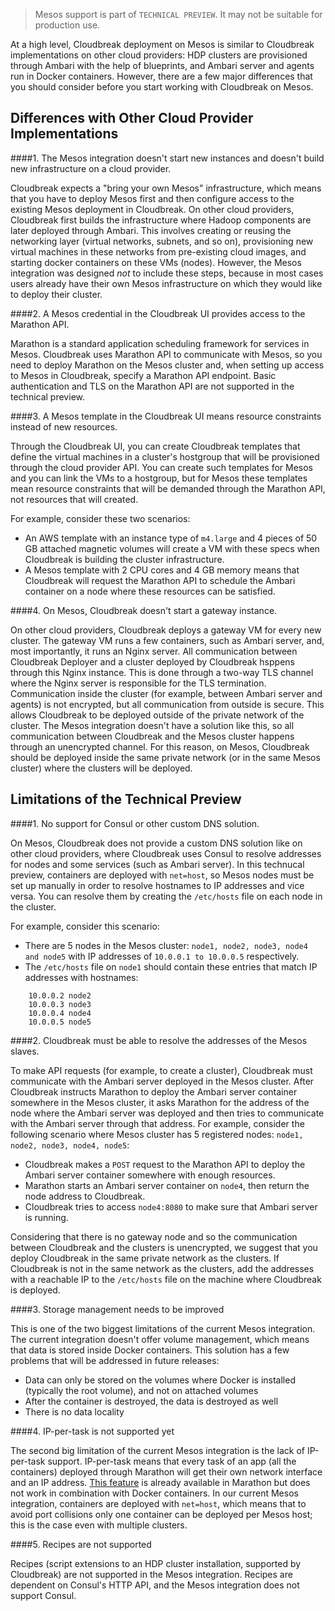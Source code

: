 > Mesos support is part of `TECHNICAL PREVIEW`. It may not be suitable for production use.

 At a high level, Cloudbreak deployment on Mesos is similar to Cloudbreak implementations on other cloud providers: HDP clusters are provisioned through Ambari with the help of blueprints, and Ambari server and agents run in Docker containers. However, there are a few major differences that you should consider before you start working with Cloudbreak on Mesos.

## Differences with Other Cloud Provider Implementations

####1. The Mesos integration doesn't start new instances and doesn't build new infrastructure on a cloud provider.

Cloudbreak expects a "bring your own Mesos" infrastructure, which means that you have to deploy Mesos first and then configure access to the existing Mesos deployment in Cloudbreak. On other cloud providers, Cloudbreak first builds the infrastructure where Hadoop components are later deployed through Ambari. This involves creating or reusing the networking layer (virtual networks, subnets, and so on), provisioning new virtual machines in these networks from pre-existing cloud images, and starting docker containers on these VMs (nodes). However, the Mesos integration was designed *not* to include these steps, because in most cases users already have their own Mesos infrastructure on which they would like to deploy their cluster. 

####2. A Mesos credential in the Cloudbreak UI provides access to the Marathon API.

Marathon is a standard application scheduling framework for services in Mesos. Cloudbreak uses Marathon API to communicate with Mesos, so you need to deploy Marathon on the Mesos cluster and, when setting up access to Mesos in Cloudbreak, specify a Marathon API endpoint. Basic authentication and TLS on the Marathon API are not supported in the technical preview.

####3. A Mesos template in the Cloudbreak UI means resource constraints instead of new resources.

Through the Cloudbreak UI, you can create Cloudbreak templates that define the virtual machines in a cluster's hostgroup that will be provisioned through the cloud provider API. You can create such templates for Mesos and you can link the VMs to a hostgroup, but for Mesos these templates mean resource constraints that will be demanded through the Marathon API, not resources that will created. 
  
For example, consider these two scenarios:  
- An AWS template with an instance type of `m4.large` and 4 pieces of 50 GB attached magnetic volumes will create a VM with these specs when Cloudbreak is building the cluster infrastructure.
- A Mesos template with 2 CPU cores and 4 GB memory means that Cloudbreak will request the Marathon API to schedule the Ambari container on a node where these resources can be satisfied.

####4. On Mesos, Cloudbreak doesn't start a gateway instance.

On other cloud providers, Cloudbreak deploys a gateway VM for every new cluster. The gateway VM runs a few containers, such as Ambari server, and, most importantly, it runs an Nginx server. All communication between Cloudbreak Deployer and a cluster deployed by Cloudbreak hsppens through this Nginx instance. This is done through a two-way TLS channel where the Nginx server is responsible for the TLS termination. Communication inside the cluster (for example, between Ambari server and agents) is not encrypted, but all communication from outside is secure. This allows Cloudbreak to be deployed outside of the private network of the cluster. The Mesos integration doesn't have a solution like this, so all communication between Cloudbreak and the Mesos cluster happens through an unencrypted channel. For this reason, on Mesos, Cloudbreak should be deployed inside the same private network (or in the same Mesos cluster) where the clusters will be deployed.

## Limitations of the Technical Preview 

####1. No support for Consul or other custom DNS solution.

On Mesos, Cloudbreak does not provide a custom DNS solution like on other cloud providers, where Cloudbreak uses Consul to resolve addresses for nodes and some services (such as Ambari server). In this technucal preview, containers are deployed with `net=host`, so Mesos nodes must be set up manually in order to resolve hostnames to IP addresses and vice versa. You can resolve them by creating the `/etc/hosts` file on each node in the cluster.
  
For example, consider this scenario:  
- There are 5 nodes in the Mesos cluster: `node1, node2, node3, node4 and node5` with IP addresses of `10.0.0.1 to 10.0.0.5` respectively.
- The `/etc/hosts` file on `node1` should contain these entries that match IP addresses with hostnames:

```
	10.0.0.2 node2
	10.0.0.3 node3
	10.0.0.4 node4
	10.0.0.5 node5
```

####2. Cloudbreak must be able to resolve the addresses of the Mesos slaves.

To make API requests (for example, to create a cluster), Cloudbreak must communicate with the Ambari server deployed in the Mesos cluster. After Cloudbreak instructs Marathon to deploy the Ambari server container somewhere in the Mesos cluster, it asks Marathon for the address of the node where the Ambari server was deployed and then tries to communicate with the Ambari server through that address. For example, consider the following scenario where Mesos cluster has 5 registered nodes: `node1, node2, node3, node4, node5`:

- Cloudbreak makes a `POST` request to the Marathon API to deploy the Ambari server container somewhere with enough resources.
- Marathon starts an Ambari server container on `node4`, then return the node address to Cloudbreak.
- Cloudbreak tries to access `node4:8080` to make sure that Ambari server is running.

Considering that there is no gateway node and so the communication between Cloudbreak and the clusters is unencrypted, we suggest that you deploy Cloudbreak in the same private network as the clusters. If Cloudbreak is not in the same network as the clusters, add the addresses with a reachable IP to the `/etc/hosts` file on the machine where Cloudbreak is deployed.

####3. Storage management needs to be improved

This is one of the two biggest limitations of the current Mesos integration. The current integration doesn't offer volume management, which means that data is stored inside Docker containers. This solution has a few problems that will be addressed in future releases:
  
- Data can only be stored on the volumes where Docker is installed (typically the root volume), and not on attached volumes
- After the container is destroyed, the data is destroyed as well
- There is no data locality

####4. IP-per-task is not supported yet

The second big limitation of the current Mesos integration is the lack of IP-per-task support. IP-per-task means that every task of an app (all the containers) deployed through Marathon will get their own network interface and an IP address. [This feature](https://mesosphere.github.io/marathon/docs/ip-per-task.html) is already available in Marathon but does not work in combination with Docker containers. In our current Mesos integration, containers are deployed with `net=host`, which means that to avoid port collisions only one container can be deployed per Mesos host; this is the case even with multiple clusters.

####5. Recipes are not supported

Recipes (script extensions to an HDP cluster installation, supported by Cloudbreak) are not supported in the Mesos integration. Recipes are dependent on Consul's HTTP API, and the Mesos integration does not support Consul.

